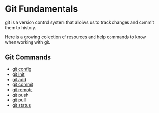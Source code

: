 # Git Fundamentals

git is a version control system that alloiws us to track changes and commit them to history.

Here is a growing collection of resources and help commands to know when working with git.

## Git Commands
- [git config](./commands/Config.md)
- [git init](./commands/init.md)
- [git add](./commands/add.md)
- [git commit](./commands/commit.md)
- [git remote](./commands/remote.md)
- [git push](./commands/push.md)
- [git pull](./commands/pull.md)
- [git status](./commands/status.md)

